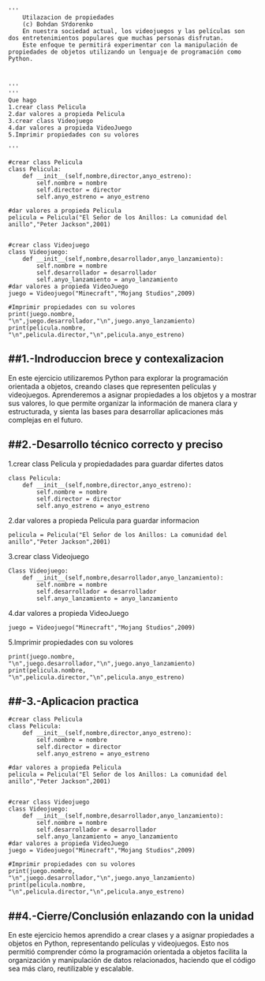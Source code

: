```
'''
    Utilazacion de propiedades
    (c) Bohdan SYdorenko
    En nuestra sociedad actual, los videojuegos y las películas son dos entretenimientos populares que muchas personas disfrutan. 
    Este enfoque te permitirá experimentar con la manipulación de propiedades de objetos utilizando un lenguaje de programación como Python.



'''
'''
Que hago
1.crear class Pelicula
2.dar valores a propieda Pelicula
3.crear class Videojuego
4.dar valores a propieda VideoJuego
5.Imprimir propiedades con su volores

'''
 
#crear class Pelicula
class Pelicula:
    def __init__(self,nombre,director,anyo_estreno):
        self.nombre = nombre
        self.director = director
        self.anyo_estreno = anyo_estreno

#dar valores a propieda Pelicula
pelicula = Pelicula("El Señor de los Anillos: La comunidad del anillo","Peter Jackson",2001)


#crear class Videojuego
class Videojuego:
    def __init__(self,nombre,desarrollador,anyo_lanzamiento):
        self.nombre = nombre
        self.desarrollador = desarrollador
        self.anyo_lanzamiento = anyo_lanzamiento
#dar valores a propieda VideoJuego
juego = Videojuego("Minecraft","Mojang Studios",2009)

#Imprimir propiedades con su volores
print(juego.nombre, "\n",juego.desarrollador,"\n",juego.anyo_lanzamiento)
print(pelicula.nombre, "\n",pelicula.director,"\n",pelicula.anyo_estreno)
```

##1.-Indroduccion brece y contexalizacion
---
En este ejercicio utilizaremos Python para explorar la programación orientada a objetos, creando clases que representen películas y videojuegos. Aprenderemos a asignar propiedades a los objetos y a mostrar sus valores, lo que permite organizar la información de manera clara y estructurada, y sienta las bases para desarrollar aplicaciones más complejas en el futuro.



##2.-Desarrollo técnico correcto y preciso
---
1.crear class Pelicula y propiedadades para guardar difertes datos 
```
class Pelicula:
    def __init__(self,nombre,director,anyo_estreno):
        self.nombre = nombre
        self.director = director
        self.anyo_estreno = anyo_estreno
```

2.dar valores a propieda Pelicula para guardar informacion 

```
pelicula = Pelicula("El Señor de los Anillos: La comunidad del anillo","Peter Jackson",2001)

```
3.crear class Videojuego
```
Class Videojuego:
    def __init__(self,nombre,desarrollador,anyo_lanzamiento):
        self.nombre = nombre
        self.desarrollador = desarrollador
        self.anyo_lanzamiento = anyo_lanzamiento
```

4.dar valores a propieda VideoJuego

```
juego = Videojuego("Minecraft","Mojang Studios",2009)
``` 
5.Imprimir propiedades con su volores
```
print(juego.nombre, "\n",juego.desarrollador,"\n",juego.anyo_lanzamiento)
print(pelicula.nombre, "\n",pelicula.director,"\n",pelicula.anyo_estreno)
```

##-3.-Aplicacion practica
---

```
#crear class Pelicula
class Pelicula:
    def __init__(self,nombre,director,anyo_estreno):
        self.nombre = nombre
        self.director = director
        self.anyo_estreno = anyo_estreno

#dar valores a propieda Pelicula
pelicula = Pelicula("El Señor de los Anillos: La comunidad del anillo","Peter Jackson",2001)


#crear class Videojuego
class Videojuego:
    def __init__(self,nombre,desarrollador,anyo_lanzamiento):
        self.nombre = nombre
        self.desarrollador = desarrollador
        self.anyo_lanzamiento = anyo_lanzamiento
#dar valores a propieda VideoJuego
juego = Videojuego("Minecraft","Mojang Studios",2009)

#Imprimir propiedades con su volores
print(juego.nombre, "\n",juego.desarrollador,"\n",juego.anyo_lanzamiento)
print(pelicula.nombre, "\n",pelicula.director,"\n",pelicula.anyo_estreno)
```


##4.-Cierre/Conclusión enlazando con la unidad
---
En este ejercicio hemos aprendido a crear clases y a asignar propiedades a objetos en Python, representando películas y videojuegos. Esto nos permitió comprender cómo la programación orientada a objetos facilita la organización y manipulación de datos relacionados, haciendo que el código sea más claro, reutilizable y escalable.